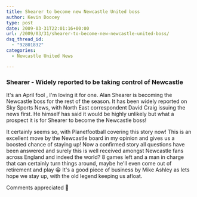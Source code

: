 ```yaml
---
title: Shearer to become new Newcastle United boss
author: Kevin Doocey
type: post
date: 2009-03-31T22:01:16+00:00
url: /2009/03/31/shearer-to-become-new-newcastle-united-boss/
dsq_thread_id:
  - "92801832"
categories:
  - Newcastle United News

---
```

### Shearer - Widely reported to be taking control of Newcastle

It's an April fool , I'm loving it for one. Alan Shearer is becoming the Newcastle boss for the rest of the season. It has been widely reported on Sky Sports News, with North East correspondent David Craig issuing the news first. He himself has said it would be highly unlikely but what a prospect it is for Shearer to become the Newcastle boss!

It certainly seems so, with Planetfootball covering this story now! This is an excellent move by the Newcastle board in my opinion and gives us a boosted chance of staying up! Now a confirmed story all questions have been answered and surely this is well received amongst Newcastle fans across England and indeed the world? 8 games left and a man in charge that can certainly turn things around, maybe he'll even come out of retirement and play 😀 It's a good piece of business by Mike Ashley as lets hope we stay up, with the old legend keeping us afloat.

Comments appreciated 🙂
